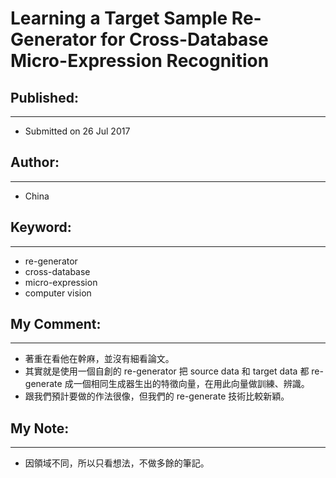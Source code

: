# Learning a Target Sample Re-Generator for Cross-Database Micro-Expression Recognition

## Published:

---

- Submitted on 26 Jul 2017

## Author:

---

- China

## Keyword:

---

- re-generator
- cross-database
- micro-expression
- computer vision

## My Comment:

---

- 著重在看他在幹麻，並沒有細看論文。
- 其實就是使用一個自創的 re-generator 把 source data 和 target data 都 re-generate 成一個相同生成器生出的特徵向量，在用此向量做訓練、辨識。
- 跟我們預計要做的作法很像，但我們的 re-generate 技術比較新穎。

## My Note:

---

- 因領域不同，所以只看想法，不做多餘的筆記。